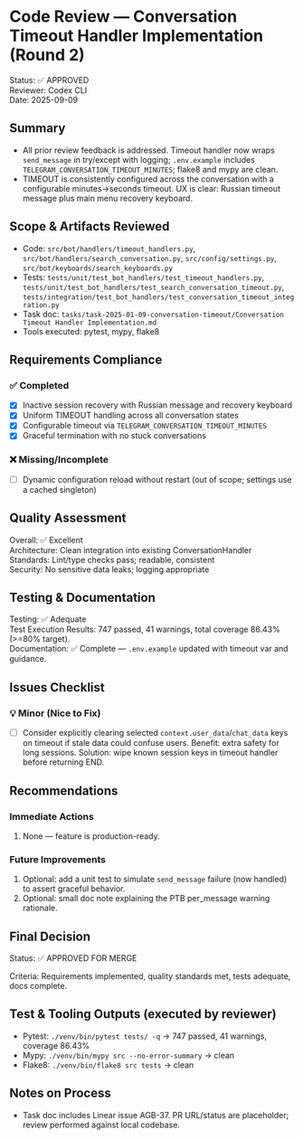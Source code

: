 # Code Review — Conversation Timeout Handler Implementation (Round 2)

Status: ✅ APPROVED  
Reviewer: Codex CLI  
Date: 2025-09-09

## Summary
- All prior review feedback is addressed. Timeout handler now wraps `send_message` in try/except with logging; `.env.example` includes `TELEGRAM_CONVERSATION_TIMEOUT_MINUTES`; flake8 and mypy are clean.
- TIMEOUT is consistently configured across the conversation with a configurable minutes→seconds timeout. UX is clear: Russian timeout message plus main menu recovery keyboard.

## Scope & Artifacts Reviewed
- Code: `src/bot/handlers/timeout_handlers.py`, `src/bot/handlers/search_conversation.py`, `src/config/settings.py`, `src/bot/keyboards/search_keyboards.py`
- Tests: `tests/unit/test_bot_handlers/test_timeout_handlers.py`, `tests/unit/test_bot_handlers/test_search_conversation_timeout.py`, `tests/integration/test_bot_handlers/test_conversation_timeout_integration.py`
- Task doc: `tasks/task-2025-01-09-conversation-timeout/Conversation Timeout Handler Implementation.md`
- Tools executed: pytest, mypy, flake8

## Requirements Compliance
### ✅ Completed
- [x] Inactive session recovery with Russian message and recovery keyboard
- [x] Uniform TIMEOUT handling across all conversation states
- [x] Configurable timeout via `TELEGRAM_CONVERSATION_TIMEOUT_MINUTES`
- [x] Graceful termination with no stuck conversations

### ❌ Missing/Incomplete
- [ ] Dynamic configuration reload without restart (out of scope; settings use a cached singleton)

## Quality Assessment
Overall: ✅ Excellent  
Architecture: Clean integration into existing ConversationHandler  
Standards: Lint/type checks pass; readable, consistent  
Security: No sensitive data leaks; logging appropriate

## Testing & Documentation
Testing: ✅ Adequate  
Test Execution Results: 747 passed, 41 warnings, total coverage 86.43% (>=80% target).  
Documentation: ✅ Complete — `.env.example` updated with timeout var and guidance.

## Issues Checklist

### 💡 Minor (Nice to Fix)
- [ ] Consider explicitly clearing selected `context.user_data`/`chat_data` keys on timeout if stale data could confuse users. Benefit: extra safety for long sessions. Solution: wipe known session keys in timeout handler before returning END.

## Recommendations
### Immediate Actions
1. None — feature is production-ready.

### Future Improvements
1. Optional: add a unit test to simulate `send_message` failure (now handled) to assert graceful behavior.
2. Optional: small doc note explaining the PTB per_message warning rationale.

## Final Decision
Status: ✅ APPROVED FOR MERGE

Criteria: Requirements implemented, quality standards met, tests adequate, docs complete.

## Test & Tooling Outputs (executed by reviewer)
- Pytest: `./venv/bin/pytest tests/ -q` → 747 passed, 41 warnings, coverage 86.43%
- Mypy: `./venv/bin/mypy src --no-error-summary` → clean
- Flake8: `./venv/bin/flake8 src tests` → clean

## Notes on Process
- Task doc includes Linear issue AGB-37. PR URL/status are placeholder; review performed against local codebase.
